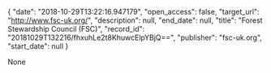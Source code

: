 {
  "date": "2018-10-29T13:22:16.947179", 
  "open_access": false, 
  "target_url": "http://www.fsc-uk.org/", 
  "description": null, 
  "end_date": null, 
  "title": "Forest Stewardship Council (FSC)", 
  "record_id": "20181029T132216/fhxuhLe2t8KhuwcElpYBjQ==", 
  "publisher": "fsc-uk.org", 
  "start_date": null
}

None